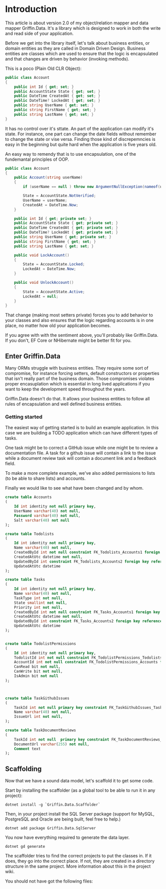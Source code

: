 Introduction
===========

This article is about version 2.0 of my object/relation mapper and data mapper Griffin.Data. It's a library which is designed to work in both the write and read side of your application.

Before we get into the library itself, let's talk about business entities, or domain entities as they are called in Domain Driven Design. Business entities are classes which are used to ensure that the logic is encapsulated and that changes are driven by behavior (invoking methods). 

This is a poco (Plain Old CLR Object):

```csharp
public class Account
{
    public int Id { get; set; }
    public AccountState State { get; set; }
    public DateTime CreatedAt { get; set; }
    public DateTime? LockedAt { get; set; }
    public string UserName { get; set; }
    public string FirstName { get; set; }
    public string LastName { get; set; }
}
```

It has no control over it's sttate. An part of the application can modify it's state. For instance, one part can change the date fields without remember to change the state or vise versa. Finding those kind of discrepemncies is easy in the beginning but quite hard when the application is five years old.

An easy way to remendy that is to use encapsulation, one of the fundemantal principles of OOP.

```csharp
public class Account
{
    public Account(string userName)
    {
        if (userName == null ) throw new ArgumentNullException(nameof(userName));

        State = AccountState.NotVerified;
        UserName = userName;
        CreatedAt = DateTime.Now;
    }

    public int Id { get; private set; }
    public AccountState State { get; private set; }
    public DateTime CreatedAt { get; private set; }
    public DateTime? LockedAt { get; private set; }
    public string UserName { get; private set; }
    public string FirstName { get; set; }
    public string LastName { get; set; }

    public void LockAccount()
    {
        State = AccountState.Locked;
        LockedAt = DateTime.Now;
    }

    public void UnlockAccount()
    {
        State = AccountState.Active;
        LockedAt = null;
    }
}
```

That change (making most setters private) forces you to add behavior to your classes and also ensures that the logic regarding accounts is in one place, no matter how old your application becomes.

If you agree with with the sentiment above, you'll probably like Griffin.Data. If you don't, EF Core or NHibernate might be better fit for you.

## Enter Griffin.Data

Many ORMs struggle with business entities. They require some sort of compromise, for instance forcing setters, default constructors or properties that isn't really part of the business domain. Those compromises violates proper encasuplation which is essential in long lived applications if you want to keep the development speed throughout the years.

Griffin.Data doesn't do that. It allows your business entities to follow all rules of encapsulation and well defined business entities.

### Getting started

The easiest way of getting started is to build an example application. In this case we are building a TODO application which can have different types of tasks.

One task might be to correct a GitHub issue while one might be to review a documentation file. A task for a github issue will contain a link to the issue while a document review task will contain a document link and a feedback field.

To make a more complete example, we've also added permissions to lists (to be able to share lists) and accounts.

Finally we would like to see what have been changed and by whom.

```sql
create table Accounts
(
    Id int identity not null primary key,
    UserName varchar(40) not null,
    Password varchar(40) not null,
    Salt varchar(40) not null
);

create table Todolists
(
    Id int identity not null primary key,
    Name varchar(40) not null,
    CreatedById int not null constraint FK_Todolists_Accounts1 foreign key references Accounts(Id),
    CreatedAtUtc datetime not null,
    UpdatedById int constraint FK_Todolists_Accounts2 foreign key references Accounts(Id),
    UpdatedAtUtc datetime
);

create table Tasks
(
    Id int identity not null primary key,
    Name varchar(40) not null,
    TaskType int not null,
    State smallint not null,
    Priority int not null,
    CreatedById int not null constraint FK_Tasks_Accounts1 foreign key references Accounts(Id),
    CreatedAtUtc datetime not null,
    UpdatedById int constraint FK_Tasks_Accounts2 foreign key references Accounts(Id),
    UpdatedAtUtc datetime
);


create table TodolistPermissions
(
    Id int identity not null primary key,
    TodolistId int not null constraint FK_TodolistPermissions_Todolists foreign key references Todolists(Id),
    AccountId int not null constraint FK_TodolistPermissions_Accounts foreign key references Accounts(Id),
    CanRead bit not null,
    CanWrite bit not null,
    IsAdmin bit not null
);



create table TaskGithubIssues
(
    TaskId int not null primary key constraint FK_TaskGithubIssues_Tasks foreign key references Tasks(Id),
    Name varchar(40) not null,
    IssueUrl int not null,
);

create table TaskDocumentReviews
(
    TaskId int not null  primary key constraint FK_TaskDocumentReviews_Tasks foreign key references Tasks(Id),
    DocumentUrl varchar(255) not null,
    Comment text
);

```

## Scaffolding

Now that we have a sound data model, let's scaffold it to get some code.

Start by installing the scaffolder (as a global tool to be able to run it in any project):

```
dotnet install -g `Griffin.Data.Scaffolder`
```

Then, in your project install the SQL Server package (support for MySQL, PostgreSQL and Oracle are being built, feel free to help.)

```
dotnet add package Griffin.Data.SqlServer
```

You now have everything required to generate the data layer. 

```
dotnet gd generate
```

The scaffolder tries to find the correct projects to put the classes in. If it does, they go into the correct place. If not, they are created in a directory structure in the same project. More information about this in the project wiki.

You should not have got the following files:

